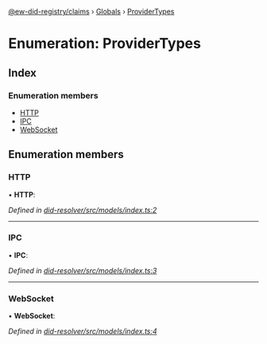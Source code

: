 [@ew-did-registry/claims](../README.md) › [Globals](../globals.md) › [ProviderTypes](providertypes.md)

# Enumeration: ProviderTypes

## Index

### Enumeration members

* [HTTP](providertypes.md#http)
* [IPC](providertypes.md#ipc)
* [WebSocket](providertypes.md#websocket)

## Enumeration members

###  HTTP

• **HTTP**:

*Defined in [did-resolver/src/models/index.ts:2](https://github.com/energywebfoundation/ew-did-registry/blob/4e486b2/packages/did-resolver/src/models/index.ts#L2)*

___

###  IPC

• **IPC**:

*Defined in [did-resolver/src/models/index.ts:3](https://github.com/energywebfoundation/ew-did-registry/blob/4e486b2/packages/did-resolver/src/models/index.ts#L3)*

___

###  WebSocket

• **WebSocket**:

*Defined in [did-resolver/src/models/index.ts:4](https://github.com/energywebfoundation/ew-did-registry/blob/4e486b2/packages/did-resolver/src/models/index.ts#L4)*
